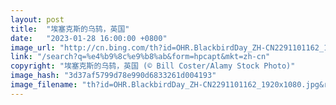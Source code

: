 ```yaml
---
layout: post
title:  "埃塞克斯的乌鸫，英国"
date:   "2023-01-28 16:00:00 +0800"
image_url: "http://cn.bing.com/th?id=OHR.BlackbirdDay_ZH-CN2291101162_1920x1080.jpg&rf=LaDigue_1920x1080.jpg&pid=hp"
link: "/search?q=%e4%b9%8c%e9%b8%ab&form=hpcapt&mkt=zh-cn"
copyright: "埃塞克斯的乌鸫，英国 (© Bill Coster/Alamy Stock Photo)"
image_hash: "3d37af5799d78e990d6833261d004193"
image_filename: "th?id=OHR.BlackbirdDay_ZH-CN2291101162_1920x1080.jpg&rf=LaDigue_1920x1080.jpg&pid=hp"
---
```

